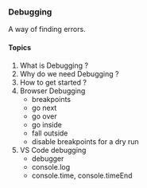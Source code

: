 ### Debugging

A way of finding errors.

#### Topics

1. What is Debugging ?
2. Why do we need Debugging ?
3. How to get started ?
4. Browser Debugging
   - breakpoints
   - go next
   - go over
   - go inside
   - fall outside
   - disable breakpoints for a dry run
5. VS Code debugging
   - debugger
   - console.log
   - console.time, console.timeEnd
